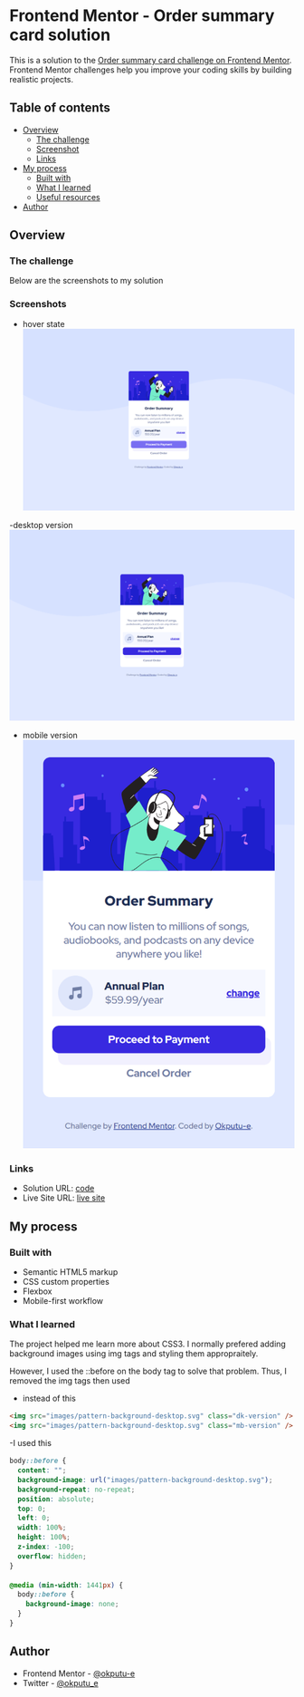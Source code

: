 # Frontend Mentor - Order summary card solution

This is a solution to the [Order summary card challenge on Frontend Mentor](https://www.frontendmentor.io/challenges/order-summary-component-QlPmajDUj). Frontend Mentor challenges help you improve your coding skills by building realistic projects.

## Table of contents

- [Overview](#overview)
  - [The challenge](#the-challenge)
  - [Screenshot](#screenshot)
  - [Links](#links)
- [My process](#my-process)
  - [Built with](#built-with)
  - [What I learned](#what-i-learned)
  - [Useful resources](#useful-resources)
- [Author](#author)

## Overview

### The challenge

Below are the screenshots to my solution

### Screenshots

- hover state
  ![](./images/hover_state.png)

-desktop version
![](./images/screen_1440.png)

- mobile version
  ![](./images/screen_375.png)

### Links

- Solution URL: [code](https://github.com/okputu-e/Order_summary_card)
- Live Site URL: [live site](https://okputu-e.github.io/Order_summary_card/)

## My process

### Built with

- Semantic HTML5 markup
- CSS custom properties
- Flexbox
- Mobile-first workflow

### What I learned

The project helped me learn more about CSS3. I normally prefered adding background images using img tags and styling them appropraitely.

However, I used the ::before on the body tag to solve that problem. Thus, I removed the img tags then used

- instead of this

```html
<img src="images/pattern-background-desktop.svg" class="dk-version" />
<img src="images/pattern-background-desktop.svg" class="mb-version" />
```

-I used this

```css
body::before {
  content: "";
  background-image: url("images/pattern-background-desktop.svg");
  background-repeat: no-repeat;
  position: absolute;
  top: 0;
  left: 0;
  width: 100%;
  height: 100%;
  z-index: -100;
  overflow: hidden;
}

@media (min-width: 1441px) {
  body::before {
    background-image: none;
  }
}
```

## Author

- Frontend Mentor - [@okputu-e](https://www.frontendmentor.io/profile/yourusername)
- Twitter - [@okputu_e](https://www.twitter.com/yourusername)
